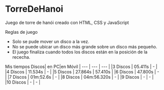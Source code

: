 # TorreDeHanoi
Juego de torre de hanói creado con HTML, CSS y JavaScript


Reglas de juego
- Solo se pude mover un disco a la vez.
- No se puede ubicar un disco más grande sobre un disco más pequeño.
- El juego finaliza cuando todos los discos están en la posición de la rececha.

Mis tiempos
Discos| en PC|en Móvil
| --- | --- | --- |
|3 Discos | 05.411s | - |
|4 Discos | 11.534s | - |
|5 Discos | 27.864s | 57.410s |
|6 Discos | 47.800s | - |
|7 Discos | 01m:52.6s | - |
|8 Discos | 04m:56.320s | - |
|9 Discos | - | - |
|10 Discos | - | - |


